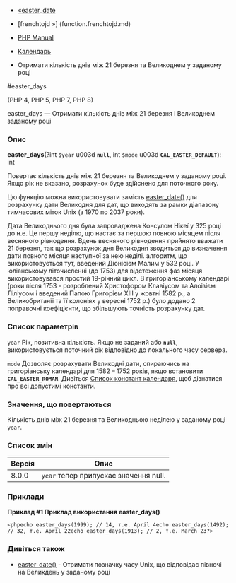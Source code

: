 - [«easter_date](function.easter-date.md)
- [frenchtojd »] (function.frenchtojd.md)

- [PHP Manual](index.md)
- [Календарь](ref.calendar.md)
- Отримати кількість днів між 21 березня та Великоднем у заданому році

#easter_days

(PHP 4, PHP 5, PHP 7, PHP 8)

easter_days — Отримати кількість днів між 21 березня і Великоднем
заданому році

### Опис

**easter_days**(?int `$year` u003d **`null`**, int `$mode` u003d
**`CAL_EASTER_DEFAULT`**): int

Повертає кількість днів між 21 березня та Великоднем у заданому році. Якщо
рік не вказано, розрахунок буде здійснено для поточного року.

Цю функцію можна використовувати замість
[easter_date()](function.easter-date.md) для розрахунку дати Великодня для
дат, що виходять за рамки діапазону тимчасових міток Unix (з 1970 по 2037
роки).

Дата Великоднього дня була запроваджена Консулом Нікеї у 325 році до н.е. Це
першу неділю, що настає за першою повною місяцем після весняного
рівнодення. Вдень весняного рівнодення прийнято вважати 21 березня,
так що розрахунок дня Великодня зводиться до визначення дати повного місяця
наступної за нею неділі. алгоритм, що використовується тут, введений
Діонісієм Малим у 532 році. У юліанському літочисленні (до 1753)
для відстеження фаз місяця використовувався простий 19-річний цикл. В
григоріанському календарі (роки після 1753 - розроблений Христофором
Клавіусом та Алоізієм Ліліусом і введений Папою Григорієм XIII у жовтні
1582 р., а Великобританії та її колоніях у вересні 1752 р.) було
додано 2 поправочні коефіцієнти, що збільшують точність розрахунку дат.

### Список параметрів

`year`
Рік, позитивна кількість. Якщо не заданий або **`null`**, використовується
поточний рік відповідно до локального часу сервера.

`mode`
Дозволяє розрахувати Великодні дати, спираючись на григоріанську
календарі для 1582 – 1752 років, якщо встановити **`CAL_EASTER_ROMAN`**.
Дивіться [Список констант календаря](calendar.constants.md), щоб
дізнатися про всі допустимі константи.

### Значення, що повертаються

Кількість днів між 21 березня та Великодньою неділею у заданому році
`year`.

### Список змін

| Версія | Опис |
|--------|---------------------------------------- |
| 8.0.0 | `year` тепер припускає значення null. |

### Приклади

**Приклад #1 Приклад використання **easter_days()****

`<phpecho easter_days(1999); // 14, т.e. April 4echo easter_days(1492); // 32, т.e. April 22echo easter_days(1913); // 2, т.e. March 23?> `

### Дивіться також

- [easter_date()](function.easter-date.md) - Отримати позначку часу
Unix, що відповідає півночі на Великдень у заданому році
